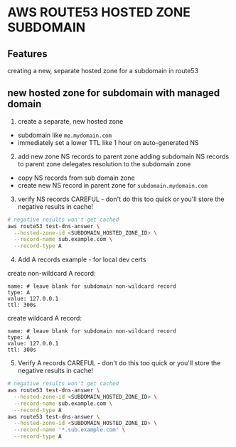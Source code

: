 # AWS ROUTE53 HOSTED ZONE SUBDOMAIN

## Features
creating a new, separate hosted zone for a subdomain in route53

## new hosted zone for subdomain with managed domain
1. create a separate, new hosted zone
- subdomain like `me.mydomain.com`
- immediately set a lower TTL like 1 hour on auto-generated NS

2. add new zone NS records to parent zone
adding subdomain NS records to parent zone delegates resolution to the subdomain zone
- copy NS records from sub domain zone
- create new NS record in parent zone for `subdomain.mydomain.com`

3. verify NS records
CAREFUL - don't do this too quick or you'll store the negative results in cache!

```bash
# negative results won't get cached
aws route53 test-dns-answer \
  --hosted-zone-id <SUBDOMAIN_HOSTED_ZONE_ID> \
  --record-name sub.example.com \
  --record-type A
```

4. Add A records
example - for local dev certs

create non-wildcard A record:
```
name: # leave blank for subdomain non-wildcard record
type: A
value: 127.0.0.1
ttl: 300s
```

create wildcard A record:
```
name: # leave blank for subdomain non-wildcard record
type: A
value: 127.0.0.1
ttl: 300s
```

5. Verify A records
CAREFUL - don't do this too quick or you'll store the negative results in cache!

```bash
# negative results won't get cached
aws route53 test-dns-answer \
  --hosted-zone-id <SUBDOMAIN_HOSTED_ZONE_ID> \
  --record-name sub.example.com \
  --record-type A
aws route53 test-dns-answer \
  --hosted-zone-id <SUBDOMAIN_HOSTED_ZONE_ID> \
  --record-name '*.sub.example.com' \
  --record-type A
```